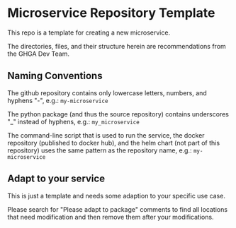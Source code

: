 # Microservice Repository Template

This repo is a template for creating a new microservice.

The directories, files, and their structure herein are recommendations 
from the GHGA Dev Team.

## Naming Conventions
The github repository contains only lowercase letters, numbers, and hyphens "-",
e.g.: `my-microservice`  
  
The python package (and thus the source repository) contains underscores "_"
instead of hyphens, e.g.: `my_microservice`

The command-line script that is used to run the service, the docker repository
(published to docker hub), and the helm chart (not part of this repository) uses the
same pattern as the repository name, e.g.: `my-microservice` 
## Adapt to your service
This is just a template and needs some adaption to your specific use case.

Please search for "Please adapt to package" comments to find all locations
that need modification and then remove them after your modifications.